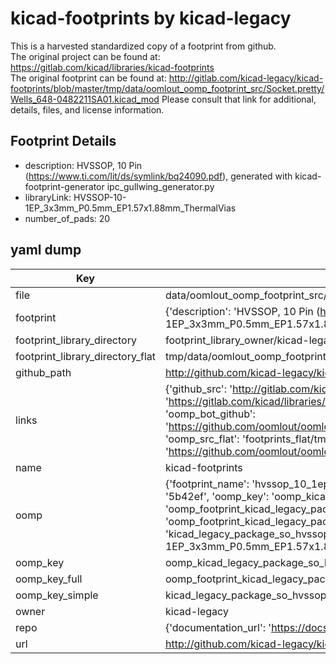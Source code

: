 # kicad-footprints by kicad-legacy  
This is a harvested standardized copy of a footprint from github.  
The original project can be found at:  
https://gitlab.com/kicad/libraries/kicad-footprints  
The original footprint can be found at:
http://gitlab.com/kicad-legacy/kicad-footprints/blob/master/tmp/data/oomlout_oomp_footprint_src/Socket.pretty/Wells_648-0482211SA01.kicad_mod
Please consult that link for additional, details, files, and license information.  
## Footprint Details
* description: HVSSOP, 10 Pin (https://www.ti.com/lit/ds/symlink/bq24090.pdf), generated with kicad-footprint-generator ipc_gullwing_generator.py  
* libraryLink: HVSSOP-10-1EP_3x3mm_P0.5mm_EP1.57x1.88mm_ThermalVias  
* number_of_pads: 20  
## yaml dump  
| Key | Value |  
| --- | --- |  
| file | data/oomlout_oomp_footprint_src/kicad-footprints/Package_SO.pretty/HVSSOP-10-1EP_3x3mm_P0.5mm_EP1.57x1.88mm_ThermalVias.kicad_mod |  
| footprint | {'description': 'HVSSOP, 10 Pin (https://www.ti.com/lit/ds/symlink/bq24090.pdf), generated with kicad-footprint-generator ipc_gullwing_generator.py', 'libraryLink': 'HVSSOP-10-1EP_3x3mm_P0.5mm_EP1.57x1.88mm_ThermalVias', 'number_of_pads': 20} |  
| footprint_library_directory | footprint_library_owner/kicad-legacy_kicad-footprints |  
| footprint_library_directory_flat | tmp/data/oomlout_oomp_footprint_src/footprints_flat/kicad_legacy_package_so_hvssop_10_1ep_3x3mm_p0_5mm_ep1_57x1_88mm_thermalvias/working |  
| github_path | http://github.com/kicad-legacy/kicad-footprints/blob/master/tmp/data/oomlout_oomp_footprint_src/Package_SO.pretty/HVSSOP-10-1EP_3x3mm_P0.5mm_EP1.57x1.88mm_ThermalVias.kicad_mod |  
| links | {'github_src': 'http://gitlab.com/kicad-legacy/kicad-footprints/blob/master/tmp/data/oomlout_oomp_footprint_src/Socket.pretty/Wells_648-0482211SA01.kicad_mod', 'github_src_repo': 'https://gitlab.com/kicad/libraries/kicad-footprints', 'oomp_bot': 'tmp/data/oomlout_oomp_footprint_src/footprints/kicad_legacy_package_so_hvssop_10_1ep_3x3mm_p0_5mm_ep1_57x1_88mm_thermalvias/working', 'oomp_bot_github': 'https://github.com/oomlout/oomlout_oomp_footprint_bot/tree/main/tmp/data/oomlout_oomp_footprint_src/footprints/kicad_legacy_package_so_hvssop_10_1ep_3x3mm_p0_5mm_ep1_57x1_88mm_thermalvias/working', 'oomp_src_flat': 'footprints_flat/tmp/data/oomlout_oomp_footprint_src/footprints_flat/kicad_legacy_package_so_hvssop_10_1ep_3x3mm_p0_5mm_ep1_57x1_88mm_thermalvias/working', 'oomp_src_flat_github': 'https://github.com/oomlout/oomlout_oomp_footprint_src/tree/main/tmp/data/oomlout_oomp_footprint_src/footprints_flat/kicad_legacy_package_so_hvssop_10_1ep_3x3mm_p0_5mm_ep1_57x1_88mm_thermalvias/working'} |  
| name | kicad-footprints |  
| oomp | {'footprint_name': 'hvssop_10_1ep_3x3mm_p0_5mm_ep1_57x1_88mm_thermalvias', 'library_name': 'package_so', 'md5': '5b42ef0f0c6609f92200d0437881dce0', 'md5_10': '5b42ef0f0c', 'md5_5': '5b42e', 'md5_6': '5b42ef', 'oomp_key': 'oomp_kicad_legacy_package_so_hvssop_10_1ep_3x3mm_p0_5mm_ep1_57x1_88mm_thermalvias', 'oomp_key_extra': 'oomp_footprint_kicad_legacy_package_so_hvssop_10_1ep_3x3mm_p0_5mm_ep1_57x1_88mm_thermalvias', 'oomp_key_full': 'oomp_footprint_kicad_legacy_package_so_hvssop_10_1ep_3x3mm_p0_5mm_ep1_57x1_88mm_thermalvias_5b42ef', 'oomp_key_simple': 'kicad_legacy_package_so_hvssop_10_1ep_3x3mm_p0_5mm_ep1_57x1_88mm_thermalvias', 'original_filename': 'data/oomlout_oomp_footprint_src/kicad-footprints/Package_SO.pretty/HVSSOP-10-1EP_3x3mm_P0.5mm_EP1.57x1.88mm_ThermalVias.kicad_mod', 'owner_name': 'kicad_legacy'} |  
| oomp_key | oomp_kicad_legacy_package_so_hvssop_10_1ep_3x3mm_p0_5mm_ep1_57x1_88mm_thermalvias |  
| oomp_key_full | oomp_footprint_kicad_legacy_package_so_hvssop_10_1ep_3x3mm_p0_5mm_ep1_57x1_88mm_thermalvias |  
| oomp_key_simple | kicad_legacy_package_so_hvssop_10_1ep_3x3mm_p0_5mm_ep1_57x1_88mm_thermalvias |  
| owner | kicad-legacy |  
| repo | {'documentation_url': 'https://docs.github.com/rest/repos/repos#get-a-repository', 'message': 'Not Found'} |  
| url | http://github.com/kicad-legacy/kicad-footprints |  

